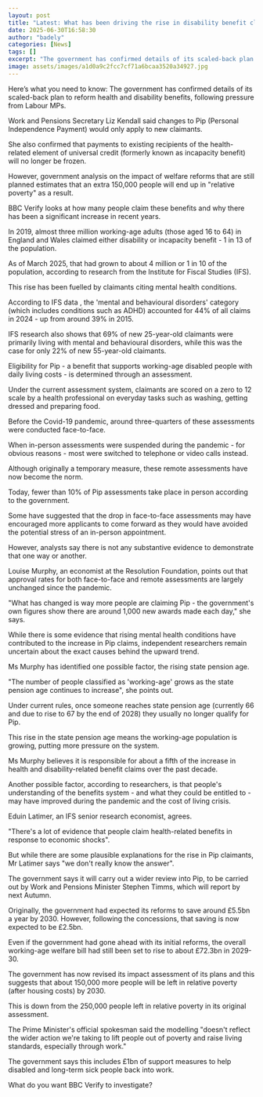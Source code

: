 ```yaml
---
layout: post
title: "Latest: What has been driving the rise in disability benefit claims?"
date: 2025-06-30T16:58:30
author: "badely"
categories: [News]
tags: []
excerpt: "The government has confirmed details of its scaled-back plan to reform some benefits."
image: assets/images/a1d0a9c2fcc7cf71a6bcaa3520a34927.jpg
---
```


Here’s what you need to know: The government has confirmed details of its scaled-back plan to reform health and disability benefits, following pressure from Labour MPs.

Work and Pensions Secretary Liz Kendall said changes to Pip (Personal Independence Payment) would only apply to new claimants.

She also confirmed that payments to existing recipients of the health-related element of universal credit (formerly known as incapacity benefit) will no longer be frozen.

However, government analysis on the impact of welfare reforms that are still planned estimates that an extra 150,000 people will end up in "relative poverty" as a result. 

BBC Verify looks at how many people claim these benefits and why there has been a significant increase in recent years.  

In 2019, almost three million working-age adults (those aged 16 to 64) in England and Wales claimed either disability or incapacity benefit - 1 in 13 of the population.

As of March 2025, that had grown to about 4 million or 1 in 10 of the population, according to research from the Institute for Fiscal Studies (IFS).

This rise has been fuelled by claimants citing mental health conditions.

According to IFS data , the 'mental and behavioural disorders' category (which includes conditions such as ADHD) accounted for 44% of all claims in 2024 - up from around 39% in 2015. 

IFS research also shows that 69% of new 25-year-old claimants were primarily living with mental and behavioural disorders, while this was the case for only 22% of new 55-year-old claimants.

Eligibility for Pip - a benefit that supports working-age disabled people with daily living costs - is determined through an assessment.

Under the current assessment system, claimants are scored on a zero to 12 scale by a health professional on everyday tasks such as washing, getting dressed and preparing food.

Before the Covid-19 pandemic, around three-quarters of these assessments were conducted face-to-face.

When in-person assessments were suspended during the pandemic - for obvious reasons - most were switched to telephone or video calls instead.

Although originally a temporary measure, these remote assessments have now become the norm.

Today, fewer than 10% of Pip assessments take place in person according to the government. 

Some have suggested that the drop in face-to-face assessments may have encouraged more applicants to come forward as they would have avoided the potential stress of an in-person appointment.

However, analysts say there is not any substantive evidence to demonstrate that one way or another.

Louise Murphy, an economist at the Resolution Foundation, points out that approval rates for both face-to-face and remote assessments are largely unchanged since the pandemic.

"What has changed is way more people are claiming Pip - the government's own figures show there are around 1,000 new awards made each day," she says.

While there is some evidence that rising mental health conditions have contributed to the increase in Pip claims, independent researchers remain uncertain about the exact causes behind the upward trend.

Ms Murphy has identified one possible factor, the rising state pension age.

"The number of people classified as 'working-age' grows as the state pension age continues to increase", she points out. 

Under current rules, once someone reaches state pension age (currently 66 and due to rise to 67 by the end of 2028) they usually no longer qualify for Pip.

This rise in the state pension age means the working-age population is growing, putting more pressure on the system.

Ms Murphy believes it is responsible for about a fifth of the increase in health and disability-related benefit claims over the past decade.

Another possible factor, according to researchers, is that people's understanding of the benefits system - and what they could be entitled to - may have improved during the pandemic and the cost of living crisis.

Eduin Latimer, an IFS senior research economist, agrees.

"There's a lot of evidence that people claim health-related benefits in response to economic shocks". 

But while there are some plausible explanations for the rise in Pip claimants, Mr Latimer says "we don't really know the answer".

The government says it will carry out a wider review into Pip, to be carried out by Work and Pensions Minister Stephen Timms, which will report by next Autumn.  

Originally, the government had expected its reforms to save around £5.5bn a year by 2030. However, following the concessions, that saving is now expected to be £2.5bn.

Even if the government had gone ahead with its initial reforms, the overall working-age welfare bill had still been set to rise to about £72.3bn in 2029-30.

The government has now revised its impact assessment of its plans and this suggests that about 150,000 more people will be left in relative poverty (after housing costs) by 2030. 

This is down from the 250,000 people left in relative poverty in its original assessment.

The Prime Minister's official spokesman said the modelling "doesn't reflect the wider action we're taking to lift people out of poverty and raise living standards, especially through work."

The government says this includes £1bn of support measures to help disabled and long-term sick people back into work.

What do you want BBC Verify to investigate?

